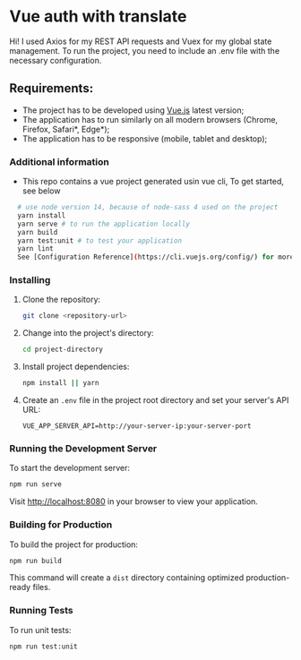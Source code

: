 # Vue auth with translate

Hi!
I used Axios for my REST API requests and Vuex for my global state management. To run the project, you need to include an .env file with the necessary configuration.

## **Requirements:**

- The project has to be developed using [Vue.js](https://vuejs.org/) latest version;
- The application has to run similarly on all modern browsers (Chrome, Firefox, Safari*, Edge*);
- The application has to be responsive (mobile, tablet and desktop);

### **Additional information**
- This repo contains a vue project generated usin vue cli, To get started, see below
```bash
  # use node version 14, because of node-sass 4 used on the project
  yarn install
  yarn serve # to run the application locally
  yarn build
  yarn test:unit # to test your application
  yarn lint
  See [Configuration Reference](https://cli.vuejs.org/config/) for more config setup.
```

### Installing

1. Clone the repository:

   ```bash
   git clone <repository-url>
   ```

2. Change into the project's directory:

   ```bash
   cd project-directory
   ```

3. Install project dependencies:

   ```bash
   npm install || yarn
   ```

4. Create an `.env` file in the project root directory and set your server's API URL:

   ```
   VUE_APP_SERVER_API=http://your-server-ip:your-server-port
   ```

### Running the Development Server

To start the development server:

```bash
npm run serve
```

Visit [http://localhost:8080](http://localhost:8080) in your browser to view your application.

### Building for Production

To build the project for production:

```bash
npm run build
```

This command will create a `dist` directory containing optimized production-ready files.

### Running Tests

To run unit tests:

```bash
npm run test:unit
```